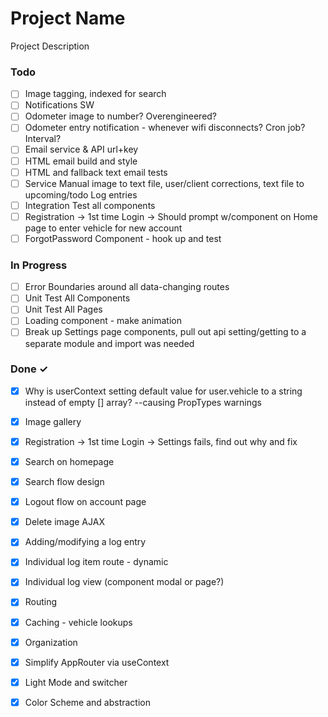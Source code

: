 # Project Name

Project Description

### Todo

- [ ] Image tagging, indexed for search  
- [ ] Notifications SW  
- [ ] Odometer image to number? Overengineered?  
- [ ] Odometer entry notification - whenever wifi disconnects? Cron job? Interval?  
- [ ] Email service & API url+key  
- [ ] HTML email build and style  
- [ ] HTML and fallback text email tests  
- [ ] Service Manual image to text file, user/client corrections, text file to upcoming/todo Log entries  
- [ ] Integration Test all components  
- [ ] Registration -> 1st time Login -> Should prompt w/component on Home page to enter vehicle for new account  
- [ ] ForgotPassword Component - hook up and test  

### In Progress

- [ ] Error Boundaries around all data-changing routes  
- [ ] Unit Test All Components  
- [ ] Unit Test All Pages  
- [ ] Loading component - make animation  
- [ ] Break up Settings page components, pull out api setting/getting to a separate module and import was needed  

### Done ✓

- [x] Why is userContext setting default value for user.vehicle to a string instead of empty [] array? --causing PropTypes warnings  
- [x] Image gallery  
- [x] Registration -> 1st time Login -> Settings fails, find out why and fix  
- [x] Search on homepage  
- [x] Search flow design  
- [x] Logout flow on account page  
- [x] Delete image AJAX  
- [x] Adding/modifying a log entry  
- [x] Individual log item route - dynamic  
- [x] Individual log view (component modal or page?)  
- [x] Routing  
- [x] Caching - vehicle lookups  
- [x] Organization  
- [x] Simplify AppRouter via useContext  
- [x] Light Mode and switcher  
- [x] Color Scheme and abstraction  

